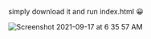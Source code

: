 simply download it and run index.html 😀


![Screenshot 2021-09-17 at 6 35 57 AM](https://user-images.githubusercontent.com/76033808/133709840-f61b93fd-6d23-4645-b4e2-27a07fe75611.png)
